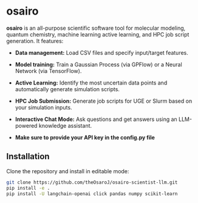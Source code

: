 # osairo

**osairo** is an all-purpose scientific software tool for molecular modeling, quantum chemistry, machine learning active learning, and HPC job script generation. It features:

- **Data management:** Load CSV files and specify input/target features.
- **Model training:** Train a Gaussian Process (via GPFlow) or a Neural Network (via TensorFlow).
- **Active Learning:** Identify the most uncertain data points and automatically generate simulation scripts.
- **HPC Job Submission:** Generate job scripts for UGE or Slurm based on your simulation inputs.
- **Interactive Chat Mode:** Ask questions and get answers using an LLM-powered knowledge assistant.

- **Make sure to provide your API key in the config.py file**

## Installation

Clone the repository and install in editable mode:

```bash
git clone https://github.com/theOsaroJ/osairo-scientist-llm.git
pip install -e .
pip install -U langchain-openai click pandas numpy scikit-learn
